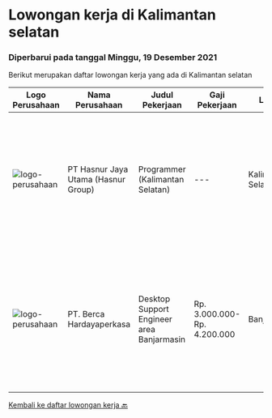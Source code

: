 
  # Lowongan kerja di Kalimantan selatan

  ### Diperbarui pada tanggal Minggu, 19 Desember 2021

  Berikut merupakan daftar lowongan kerja yang ada di Kalimantan selatan

  |Logo Perusahaan | Nama Perusahaan | Judul Pekerjaan | Gaji Pekerjaan | Lokasi | Deskripsi | Tanggal diunggah | Pranala |
  | -------------- | --------------- | --------------- | --------- | --------- | -------------- | ------- | ----------- |
  |![logo-perusahaan](https://image-service-cdn.seek.com.au/ce6f66b5ddea48c0961eddc201a535616844de99/ee4dce1061f3f616224767ad58cb2fc751b8d2dc)|PT Hasnur Jaya Utama (Hasnur Group)|Programmer (Kalimantan Selatan)|---|Kalimantan Selatan|Job Descriptions: Develops code and creates customized applications to enhance product based on business needs Investigates and resolves matters of...|Kamis, 09 Desember 2021|https://www.jobstreet.co.id/id/job/programmer-kalimantan-selatan-3699693?token=0~257ad36a-0c1b-46b4-8d76-3009d25081a8&sectionRank=1&jobId=jobstreet-id-job-3699693|
|![logo-perusahaan](https://image-service-cdn.seek.com.au/0c900ac2b5b1a2cf9bee651ce5d069e68ff14c92/ee4dce1061f3f616224767ad58cb2fc751b8d2dc)|PT. Berca Hardayaperkasa|Desktop Support Engineer area Banjarmasin|Rp. 3.000.000-Rp. 4.200.000|Banjarmasin|Delivery the implementation and provide PC, Printer, and Networking. Analyze and diagnose technical issues and give fast problem resolution Technical...|Rabu, 08 Desember 2021|https://www.jobstreet.co.id/id/job/desktop-support-engineer-area-banjarmasin-3704178?token=0~257ad36a-0c1b-46b4-8d76-3009d25081a8&sectionRank=2&jobId=jobstreet-id-job-3704178|


  [Kembali ke daftar lowongan kerja 🔙](../README.md#daftar-lowongan-kerja)
  